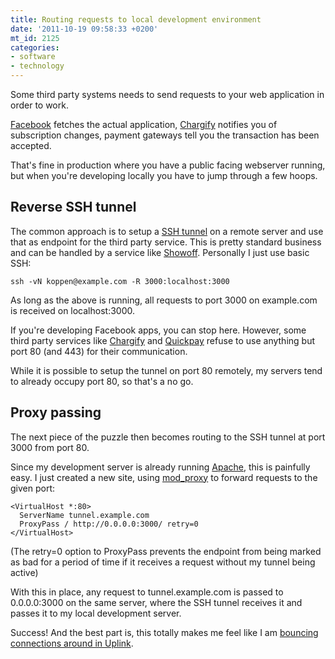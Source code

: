 ```yaml
---
title: Routing requests to local development environment
date: '2011-10-19 09:58:33 +0200'
mt_id: 2125
categories:
- software
- technology
---
```

Some third party systems needs to send requests to your web application in order to work.

[Facebook](http://facebook.com) fetches the actual application, [Chargify](http://chargify.com/) notifies you of subscription changes, payment gateways tell you the transaction has been accepted.

That's fine in production where you have a public facing webserver running, but when you're developing locally you have to jump through a few hoops.


<!--more-->

## Reverse SSH tunnel

The common approach is to setup a [SSH tunnel](http://www.howtoforge.com/reverse-ssh-tunneling) on a remote server and use that as endpoint for the third party service. This is pretty standard business and can be handled by a service like [Showoff](https://showoff.io/). Personally I just use basic SSH:

    ssh -vN koppen@example.com -R 3000:localhost:3000

As long as the above is running, all requests to port 3000 on example.com is received on localhost:3000.

If you're developing Facebook apps, you can stop here. However, some third party services like [Chargify][chargify] and [Quickpay](http://quickpay.net "Danish payment gateway") refuse to use anything but port 80 (and 443) for their communication. 

While it is possible to setup the tunnel on port 80 remotely, my servers tend to already occupy port 80, so that's a no go.


## Proxy passing

The next piece of the puzzle then becomes routing to the SSH tunnel at port 3000 from port 80.

Since my development server is already running [Apache](http://httpd.apache.org/docs/2.2/mod/mod_proxy.html), this is painfully easy. I just created a new site, using [mod_proxy](http://httpd.apache.org/docs/2.2/mod/mod_proxy.html) to forward requests to the given port:

    <VirtualHost *:80>
      ServerName tunnel.example.com
      ProxyPass / http://0.0.0.0:3000/ retry=0
    </VirtualHost>

(The retry=0 option to ProxyPass prevents the endpoint from being marked as bad for a period of time if it receives a request without my tunnel being active)

With this in place, any request to tunnel.example.com is passed to 0.0.0.0:3000 on the same server, where the SSH tunnel receives it and passes it to my local development server.

Success! And the best part is, this totally makes me feel like I am [bouncing connections around in Uplink](http://www.introversion.co.uk/uplink/screenshots/uplink4.gif).

[chargify]: http://chargify.com/
